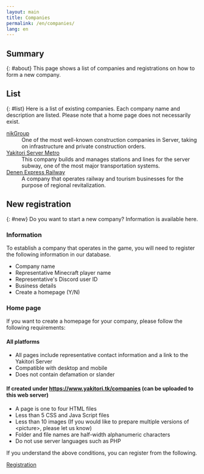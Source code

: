 ```yaml
---
layout: main
title: Companies
permalink: /en/companies/
lang: en
---
```

## Summary
{: #about}
This page shows a list of companies and registrations on how to form a new company. 

## List
{: #list}
Here is a list of existing companies. Each company name and description are listed. Please note that a home page does not necessarily exist. 
<section class="list-box">
    <dl>
        <dt><a href="/companies/nikgroup/" target="_blank">nikGroup</a></dt>
        <dd>One of the most well-known construction companies in Server, taking on infrastructure and private construction orders.</dd>
        <dt><a href="/companies/server-metro/" target="_blank">Yakitori Server Metro</a></dt>
        <dd>This company builds and manages stations and lines for the server subway, one of the most major transportation systems.</dd>
        <dt><a href="https://chickennnn218.wixsite.com/denen-kyuko" target="_blank">Denen Express Railway</a></dt>
        <dd>A company that operates railway and tourism businesses for the purpose of regional revitalization.</dd>
    </dl>
</section>

## New registration
{: #new}
Do you want to start a new company? Information is available here.

### Information
To establish a company that operates in the game, you will need to register the following information in our database.
<section class="list-box">
    <ul>
        <li>Company name</li>
        <li>Representative Minecraft player name</li>
        <li>Representative's Discord user ID</li>
        <li>Business details</li>
        <li>Create a homepage (Y/N)</li>
    </ul>
</section>

### Home page
If you want to create a homepage for your company, please follow the following requirements:
<section id="terms" class="list-box">
    <h4>All platforms</h4>
    <ul>
        <li>All pages include representative contact information and a link to the Yakitori Server</li>
        <li>Compatible with desktop and mobile</li>
        <li>Does not contain defamation or slander</li>
    </ul>
    <h4>If created under <a href="/companies">https://www.yakitori.tk/companies</a> (can be uploaded to this web server)</h4>
    <ul>
        <li>A page is one to four HTML files</li>
        <li>Less than 5 CSS and Java Script files</li>
        <li>Less than 10 images (If you would like to prepare multiple versions of &#60;picture&#62;, please let us know)</li>
        <li>Folder and file names are half-width alphanumeric characters</li>
        <li>Do not use server languages such as PHP</li>
    </ul>
</section>
If you understand the above conditions, you can register from the following.

<a class="button" href="/en/companies/registration">Registration</a>